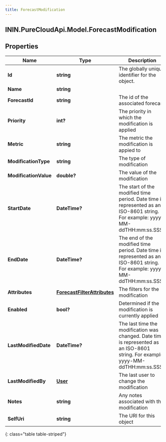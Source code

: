 ```yaml
---
title: ForecastModification
---
```

## ININ.PureCloudApi.Model.ForecastModification

## Properties

|Name | Type | Description | Notes|
|------------ | ------------- | ------------- | -------------|
| **Id** | **string** | The globally unique identifier for the object. | [optional] |
| **Name** | **string** |  | [optional] |
| **ForecastId** | **string** | The id of the associated forecast | |
| **Priority** | **int?** | The priority in which the modification is applied | |
| **Metric** | **string** | The metric the modification is appied to | |
| **ModificationType** | **string** | The type of modification | |
| **ModificationValue** | **double?** | The value of the modification | |
| **StartDate** | **DateTime?** | The start of the modified time period. Date time is represented as an ISO-8601 string. For example: yyyy-MM-ddTHH:mm:ss.SSSZ | |
| **EndDate** | **DateTime?** | The end of the modified time period. Date time is represented as an ISO-8601 string. For example: yyyy-MM-ddTHH:mm:ss.SSSZ | |
| **Attributes** | [**ForecastFilterAttributes**](ForecastFilterAttributes.html) | The filters for the modification | |
| **Enabled** | **bool?** | Determined if the modification is currently applied | [default to false]|
| **LastModifiedDate** | **DateTime?** | The last time the modification was changed. Date time is represented as an ISO-8601 string. For example: yyyy-MM-ddTHH:mm:ss.SSSZ | |
| **LastModifiedBy** | [**User**](User.html) | The last user to change the modification | |
| **Notes** | **string** | Any notes associated with the modification | |
| **SelfUri** | **string** | The URI for this object | [optional] |
{: class="table table-striped"}


